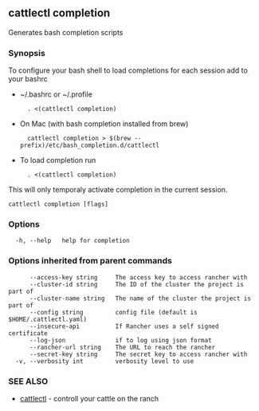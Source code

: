 ## cattlectl completion

Generates bash completion scripts

### Synopsis



To configure your bash shell to load completions for each session add to your bashrc

* ~/.bashrc or ~/.profile

        . <(cattlectl completion)

* On Mac (with bash completion installed from brew)

        cattlectl completion > $(brew --prefix)/etc/bash_completion.d/cattlectl

* To load completion run

        . <(cattlectl completion)

This will only temporaly activate completion in the current session.


```
cattlectl completion [flags]
```

### Options

```
  -h, --help   help for completion
```

### Options inherited from parent commands

```
      --access-key string     The access key to access rancher with
      --cluster-id string     The ID of the cluster the project is part of
      --cluster-name string   The name of the cluster the project is part of
      --config string         config file (default is $HOME/.cattlectl.yaml)
      --insecure-api          If Rancher uses a self signed certificate
      --log-json              if to log using json format
      --rancher-url string    The URL to reach the rancher
      --secret-key string     The secret key to access rancher with
  -v, --verbosity int         verbosity level to use
```

### SEE ALSO

* [cattlectl](cattlectl.md)	 - controll your cattle on the ranch

